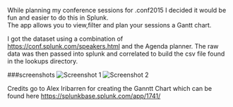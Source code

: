While planning my conference sessions for .conf2015 I decided it would be fun and easier to do this in Splunk.  
The app allows you to view,filter and plan your sessions a Gantt chart.  

I got the dataset using a combination of https://conf.splunk.com/speakers.html and the Agenda planner.  The raw data was then passed into splunk and correlated to build the csv file found in the lookups directory.

###screenshots
![Screenshot 1](https://raw.githubusercontent.com/stash1001/dotconf2015/master/appserver/static/Screenshot1.png "Screenshot 1")
![Screenshot 2](https://raw.githubusercontent.com/stash1001/dotconf2015/master/appserver/static/screenshot2.png "Screenshot 2")

Credits go to Alex Iribarren for creating the Ganntt Chart which can be found here https://splunkbase.splunk.com/app/1741/ 
